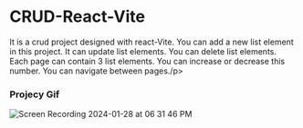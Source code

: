 <h1>CRUD-React-Vite</h1>

<p>It is a crud project designed with react-Vite. You can add a new list element in this project. It can update list elements. You can delete list elements. Each page can contain 3 list elements. You can increase or decrease this number. You can navigate between pages./p>

<h3>Projecy Gif</h3>


![Screen Recording 2024-01-28 at 06 31 46 PM](https://github.com/nazanyilmaz/CRUD-React-Vite/assets/147782488/5c52bd1c-0a69-4182-b3c9-736c7629c0fc)
